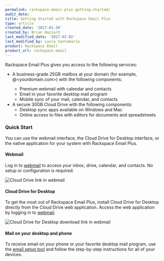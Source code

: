 ```yaml
---
permalink: rackspace-email-plus-getting-started/
audit_date:
title: Getting Started with Rackspace Email Plus
type: article
created_date: '2017-01-30'
created_by: Brian Hazzard
last_modified_date: '2017-02-02'
last_modified_by: Laura Santamaria
product: Rackspace Email
product_url: rackspace-email
---
```


Rackspace Email Plus gives you access to the following services:

* A business-grade 25GB mailbox at your domain (for example, <you>@<yourdomain.com>) with the following components:
    * Premium webmail with calendar and contacts 
    * Email in your favorite desktop mail program
    * Mobile sync of your mail, calendar, and contacts
* A secure 30GB Cloud Drive with the following components:
    * Desktop sync apps available on Windows and Mac 
    * Online access to files with editors for documents and spreadsheets

### Quick Start

You can use the webmail interface, the Cloud Drive for Desktop interface, or the native application for your system with Rackspace Email Plus.

#### Webmail

Log in to [webmail](https://apps.rackspace.com/) to access your inbox, drive, calendar, and contacts. No setup or configuration is required.

<img alt="Cloud Drive link in webmail" src="{% asset_path rackspace-email/rackspace-email-plus-getting-started/screenshot_01.png %}" />

#### Cloud Drive for Desktop

To get the most out of Rackspace Email Plus, install Cloud Drive for Desktop directly from the Cloud Drive web application. Access the web application by logging in to [webmail](https://apps.rackspace.com/).

<img alt="Cloud Drive for Desktop download link in webmail" src="{% asset_path rackspace-email/rackspace-email-plus-getting-started/screenshot_02.png %}" />

#### Mail on your desktop and phone
To receive email on your phone or your favorite desktop mail program, use the [email setup tool](https://emailhelp.rackspace.com/) and follow the step-by-step instructions for all of your devices.
